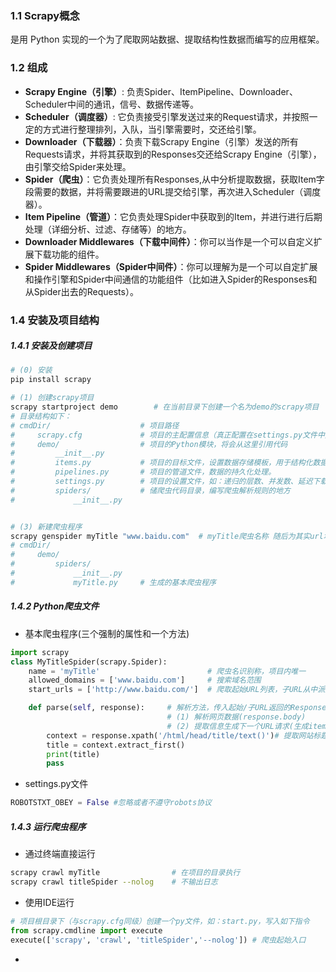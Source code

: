 ### 1.1 Scrapy概念

是用 Python 实现的一个为了爬取网站数据、提取结构性数据而编写的应用框架。

### 1.2 组成

- **Scrapy Engine（引擎）**: 负责Spider、ItemPipeline、Downloader、Scheduler中间的通讯，信号、数据传递等。
- **Scheduler（调度器）**: 它负责接受引擎发送过来的Request请求，并按照一定的方式进行整理排列，入队，当引擎需要时，交还给引擎。
- **Downloader（下载器）**：负责下载Scrapy Engine（引擎）发送的所有Requests请求，并将其获取到的Responses交还给Scrapy Engine（引擎），由引擎交给Spider来处理。
- **Spider（爬虫）**：它负责处理所有Responses,从中分析提取数据，获取Item字段需要的数据，并将需要跟进的URL提交给引擎，再次进入Scheduler（调度器）。
- **Item Pipeline（管道）**：它负责处理Spider中获取到的Item，并进行进行后期处理（详细分析、过滤、存储等）的地方。
- **Downloader Middlewares（下载中间件）**：你可以当作是一个可以自定义扩展下载功能的组件。
- **Spider Middlewares（Spider中间件）**：你可以理解为是一个可以自定扩展和操作引擎和Spider中间通信的功能组件（比如进入Spider的Responses和从Spider出去的Requests）。

### 1.4 安装及项目结构

##### 1.4.1 安装及创建项目

```bash
# (0) 安装
pip install scrapy

# (1) 创建scrapy项目
scrapy startproject demo        # 在当前目录下创建一个名为demo的scrapy项目
# 目录结构如下：
# cmdDir/                    # 项目路径
#     scrapy.cfg             # 项目的主配置信息（真正配置在settings.py文件中）
#     demo/                  # 项目的Python模块，将会从这里引用代码
#         __init__.py
#         items.py           # 项目的目标文件，设置数据存储模板，用于结构化数据
#         pipelines.py       # 项目的管道文件，数据的持久化处理。
#         settings.py        # 项目的设置文件，如：递归的层数、并发数、延迟下载等
#         spiders/           # 储爬虫代码目录，编写爬虫解析规则的地方
#             __init__.py


# (3) 新建爬虫程序
scrapy genspider myTitle "www.baidu.com"  # myTitle爬虫名称 随后为其实url地址
# cmdDir/ 
#     demo/
#         spiders/           
#             __init__.py
#             myTitle.py     # 生成的基本爬虫程序
```

##### 1.4.2 Python爬虫文件

- 基本爬虫程序(三个强制的属性和一个方法)

```python
import scrapy
class MyTitleSpider(scrapy.Spider):           
    name = 'myTitle'                        # 爬虫名识别称，项目内唯一
    allowed_domains = ['www.baidu.com']     # 搜索域名范围
    start_urls = ['http://www.baidu.com/']  # 爬取起始URL列表，子URL从中派生

    def parse(self, response):     # 解析方法，传入起始/子URL返回的Response
                                   # (1) 解析网页数据(response.body)
                                   # (2) 提取信息生成下一个URL请求(生成item)
        context = response.xpath('/html/head/title/text()')# 提取网站标题
        title = context.extract_first()
        print(title)
        pass                       
```

- settings.py文件

```python
ROBOTSTXT_OBEY = False #忽略或者不遵守robots协议
```

##### 1.4.3 运行爬虫程序

- 通过终端直接运行

```bash
scrapy crawl myTitle                # 在项目的目录执行
scrapy crawl titleSpider --nolog    # 不输出日志
```

- 使用IDE运行

```python
# 项目根目录下（与scrapy.cfg同级）创建一个py文件，如：start.py，写入如下指令
from scrapy.cmdline import execute 
execute(['scrapy', 'crawl', 'titleSpider','--nolog']) # 爬虫起始入口
```

*
